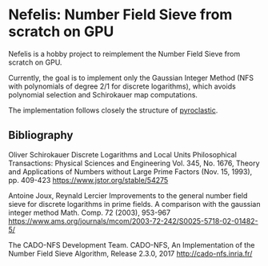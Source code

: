 # Nefelis: Number Field Sieve from scratch on GPU

Nefelis is a hobby project to reimplement the Number Field Sieve
from scratch on GPU.

Currently, the goal is to implement only the Gaussian Integer Method
(NFS with polynomials of degree 2/1 for discrete logarithms),
which avoids polynomial selection and Schirokauer map computations.

The implementation follows closely the structure of
[pyroclastic](https://github.com/remyoudompheng/pyroclastic).

## Bibliography

Oliver Schirokauer
Discrete Logarithms and Local Units
Philosophical Transactions: Physical Sciences and Engineering
Vol. 345, No. 1676, Theory and Applications of Numbers without Large Prime Factors (Nov. 15, 1993), pp. 409-423
https://www.jstor.org/stable/54275

Antoine Joux, Reynald Lercier
Improvements to the general number field sieve for discrete logarithms in prime fields. A comparison with the gaussian integer method
Math. Comp. 72 (2003), 953-967
https://www.ams.org/journals/mcom/2003-72-242/S0025-5718-02-01482-5/

The CADO-NFS Development Team.
CADO-NFS, An Implementation of the Number Field Sieve Algorithm, Release 2.3.0, 2017
http://cado-nfs.inria.fr/
